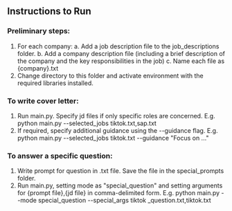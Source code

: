 ## Instructions to Run
### Preliminary steps:
1. For each company:
    a. Add a job description file to the job_descriptions folder.
    b. Add a company description file (including a brief description of the company and the key responsibilities in the job)
    c. Name each file as {company}.txt
2. Change directory to this folder and activate environment with the required libraries installed.

### To write cover letter:
1. Run main.py. Specify jd files if only specific roles are concerned. 
E.g. python main.py --selected_jobs tiktok.txt,sap.txt
2. If required, specify additional guidance using the --guidance flag.
E.g. python main.py --selected_jobs tiktok.txt --guidance "Focus on ..."

### To answer a specific question:
1. Write prompt for question in .txt file. Save the file in the special_prompts folder.
2. Run main.py, setting mode as "special_question" and setting arguments for {prompt file},{jd file} in comma-delimited form. 
E.g. python main.py --mode special_question --special_args tiktok
_question.txt,tiktok.txt
